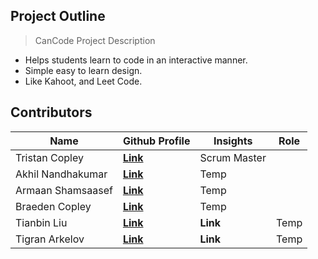 ## Project Outline
> CanCode Project Description

- Helps students learn to code in an interactive manner.
- Simple easy to learn design.
- Like Kahoot, and Leet Code.

## Contributors

| Name | Github Profile | Insights | Role |
| --- | --- | --- | --- |
| Tristan Copley | **[Link](https://github.com/TristanCopley)** | Scrum Master |
| Akhil Nandhakumar | **[Link](https://github.com/AkhilNandhakumar)** | Temp |
| Armaan Shamsaasef | **[Link](https://github.com/xXAASXx)** | Temp |
| Braeden Copley | **[Link](https://github.com/boply)** | Temp |
| Tianbin Liu | **[Link](https://github.com/TianbinLiu)** | **Link** | Temp |
| Tigran Arkelov | **[Link](https://github.com/Tigran7)** | **Link** | Temp |